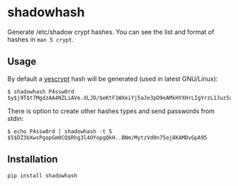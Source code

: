 # shadowhash

Generate /etc/shadow crypt hashes. You can see the list and format of hashes in
`man 5 crypt`.

## Usage

By default a [yescrypt](https://www.openwall.com/yescrypt/) hash will be generated (used in latest GNU/Linux):
```
$ shadowhash P4ssw0rd
$y$j9T$t7MgdzAA4NZLiAVe.dLJD/$eKtF1WXeiYj5aJe3pD9eAMkHYXHrLIgYrzL1Juz5aQ2
```

There is option to create other hashes types and send passwords from stdin:
```
$ echo P4ssw0rd | shadowhash -t 5
$5$DZ3bXwsPgopGm0CQ$Rhg3l4OYopgQkH..BNm/MytzVd0n75oj8KAMDvGpA95
```

## Installation

```
pip install shadowhash
```
